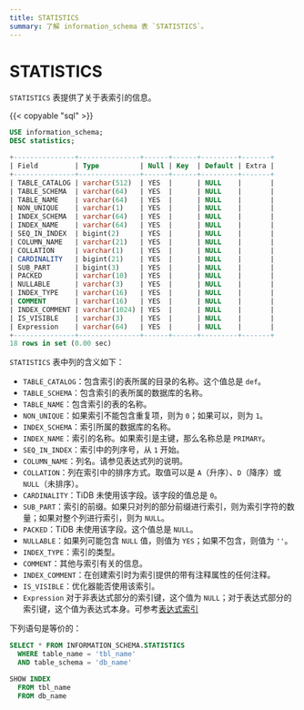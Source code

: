```yaml
---
title: STATISTICS
summary: 了解 information_schema 表 `STATISTICS`。
---
```


# STATISTICS

`STATISTICS` 表提供了关于表索引的信息。

{{< copyable "sql" >}}

```sql
USE information_schema;
DESC statistics;
```

```sql
+---------------+---------------+------+------+---------+-------+
| Field         | Type          | Null | Key  | Default | Extra |
+---------------+---------------+------+------+---------+-------+
| TABLE_CATALOG | varchar(512)  | YES  |      | NULL    |       |
| TABLE_SCHEMA  | varchar(64)   | YES  |      | NULL    |       |
| TABLE_NAME    | varchar(64)   | YES  |      | NULL    |       |
| NON_UNIQUE    | varchar(1)    | YES  |      | NULL    |       |
| INDEX_SCHEMA  | varchar(64)   | YES  |      | NULL    |       |
| INDEX_NAME    | varchar(64)   | YES  |      | NULL    |       |
| SEQ_IN_INDEX  | bigint(2)     | YES  |      | NULL    |       |
| COLUMN_NAME   | varchar(21)   | YES  |      | NULL    |       |
| COLLATION     | varchar(1)    | YES  |      | NULL    |       |
| CARDINALITY   | bigint(21)    | YES  |      | NULL    |       |
| SUB_PART      | bigint(3)     | YES  |      | NULL    |       |
| PACKED        | varchar(10)   | YES  |      | NULL    |       |
| NULLABLE      | varchar(3)    | YES  |      | NULL    |       |
| INDEX_TYPE    | varchar(16)   | YES  |      | NULL    |       |
| COMMENT       | varchar(16)   | YES  |      | NULL    |       |
| INDEX_COMMENT | varchar(1024) | YES  |      | NULL    |       |
| IS_VISIBLE    | varchar(3)    | YES  |      | NULL    |       |
| Expression    | varchar(64)   | YES  |      | NULL    |       |
+---------------+---------------+------+------+---------+-------+
18 rows in set (0.00 sec)
```

`STATISTICS` 表中列的含义如下：

* `TABLE_CATALOG`：包含索引的表所属的目录的名称。这个值总是 `def`。
* `TABLE_SCHEMA`：包含索引的表所属的数据库的名称。
* `TABLE_NAME`：包含索引的表的名称。
* `NON_UNIQUE`：如果索引不能包含重复项，则为 `0`；如果可以，则为 `1`。
* `INDEX_SCHEMA`：索引所属的数据库的名称。
* `INDEX_NAME`：索引的名称。如果索引是主键，那么名称总是 `PRIMARY`。
* `SEQ_IN_INDEX`：索引中的列序号，从 `1` 开始。
* `COLUMN_NAME`：列名。请参见表达式列的说明。
* `COLLATION`：列在索引中的排序方式。取值可以是 `A`（升序）、`D`（降序）或 `NULL`（未排序）。
* `CARDINALITY`：TiDB 未使用该字段。该字段的值总是 `0`。
* `SUB_PART`：索引的前缀。如果只对列的部分前缀进行索引，则为索引字符的数量；如果对整个列进行索引，则为 `NULL`。
* `PACKED`：TiDB 未使用该字段。这个值总是 `NULL`。
* `NULLABLE`：如果列可能包含 `NULL` 值，则值为 `YES`；如果不包含，则值为 `''`。
* `INDEX_TYPE`：索引的类型。
* `COMMENT`：其他与索引有关的信息。
* `INDEX_COMMENT`：在创建索引时为索引提供的带有注释属性的任何注释。
* `IS_VISIBLE`：优化器能否使用该索引。
* `Expression` 对于非表达式部分的索引键，这个值为 `NULL`；对于表达式部分的索引键，这个值为表达式本身。可参考[表达式索引](/sql-statements/sql-statement-create-index.md#表达式索引)

下列语句是等价的：

```sql
SELECT * FROM INFORMATION_SCHEMA.STATISTICS
  WHERE table_name = 'tbl_name'
  AND table_schema = 'db_name'

SHOW INDEX
  FROM tbl_name
  FROM db_name
```
